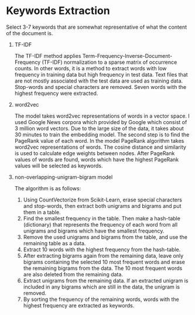 # Keywords Extraction

Select 3-7 keywords that are somewhat representative of what the content of the document is. 

1. TF-IDF 

    The TF-IDF method applies Term-Frequency-Inverse-Document-Frequency (TF-IDF) normalization to a sparse matrix of occurrence counts. 
    In other words, it is a method to extract words with low frequency in training data but high frequency in test data. 
    Text files that are not mostly associated with the test data are used as training data. 
    Stop-words and special characters are removed. Seven words with the highest frequency were extracted.


2. word2vec

    The model takes word2vec representations of words in a vector space. 
    I used Google News corpora which provided by Google which consist of 3 million word vectors. 
    Due to the large size of the data, it takes about 30 minutes to train the embedding model.
    The second step is to find the PageRank value of each word. In the model PageRank algorithm takes word2vec representations of words. 
    The cosine distance and similarity is used to calculate edge weights between nodes. 
    After PageRank values of words are found, words which have the highest PageRank values will be selected as keywords.
    
    
3. non-overlapping-unigram-bigram model

    The algorithm is as follows:

    1. Using CountVectorize from Scikit-Learn, erase special characters and stop-words, 
       then extract both unigrams and bigrams and put them in a table.
    2. Find the smallest frequency in the table. Then make a hash-table (dictionary) that represents 
       the frequency of each word from all unigrams and bigrams which have the smallest frequency.   
    3. Remove the used unigrams and bigrams from the table, and use the remaining table as a data. 
    4. Extract 10 words with the highest frequency from the hash-table.
    5. After extracting bigrams again from the remaining data, leave only bigrams containing 
       the selected 10 most frequent words and erase the remaining bigrams from the data. 
       The 10 most frequent words are also deleted from the remaining data.
    6. Extract unigrams from the remaining data. 
       If an extracted unigram is included in any bigrams which are still in the data, the unigram is removed.
    7. By sorting the frequency of the remaining words, words with the highest frequency are extracted as keywords.





